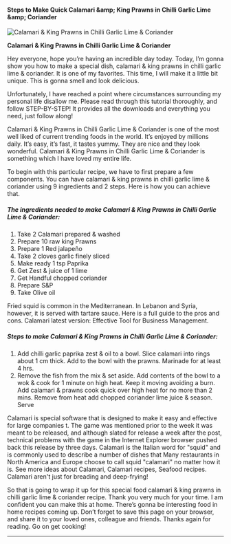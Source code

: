             

#### Steps to Make Quick Calamari &amp;amp; King Prawns in Chilli Garlic Lime &amp;amp; Coriander

![Calamari &amp; King Prawns in Chilli Garlic Lime &amp; Coriander](https://img-global.cpcdn.com/recipes/dd62d4a09406bdd2/751x532cq70/calamari-king-prawns-in-chilli-garlic-lime-coriander-recipe-main-photo.jpg)

**Calamari &amp; King Prawns in Chilli Garlic Lime &amp; Coriander**

Hey everyone, hope you’re having an incredible day today. Today, I’m gonna show you how to make a special dish, calamari & king prawns in chilli garlic lime & coriander. It is one of my favorites. This time, I will make it a little bit unique. This is gonna smell and look delicious.

Unfortunately, I have reached a point where circumstances surrounding my personal life disallow me. Please read through this tutorial thoroughly, and follow STEP-BY-STEP! It provides all the downloads and everything you need, just follow along!

Calamari & King Prawns in Chilli Garlic Lime & Coriander is one of the most well liked of current trending foods in the world. It’s enjoyed by millions daily. It’s easy, it’s fast, it tastes yummy. They are nice and they look wonderful. Calamari & King Prawns in Chilli Garlic Lime & Coriander is something which I have loved my entire life.

To begin with this particular recipe, we have to first prepare a few components. You can have calamari & king prawns in chilli garlic lime & coriander using 9 ingredients and 2 steps. Here is how you can achieve that.

##### The ingredients needed to make Calamari & King Prawns in Chilli Garlic Lime & Coriander:

1.  Take 2 Calamari prepared & washed
2.  Prepare 10 raw king Prawns
3.  Prepare 1 Red jalapeño
4.  Take 2 cloves garlic finely sliced
5.  Make ready 1 tsp Paprika
6.  Get Zest & juice of 1 lime
7.  Get Handful chopped coriander
8.  Prepare S&P
9.  Take Olive oil

Fried squid is common in the Mediterranean. In Lebanon and Syria, however, it is served with tartare sauce. Here is a full guide to the pros and cons. Calamari latest version: Effective Tool for Business Management.

##### Steps to make Calamari & King Prawns in Chilli Garlic Lime & Coriander:

1.  Add chilli garlic paprika zest & oil to a bowl. Slice calamari into rings about 1 cm thick. Add to the bowl with the prawns. Marinade for at least 4 hrs.
2.  Remove the fish from the mix & set aside. Add contents of the bowl to a wok & cook for 1 minute on high heat. Keep it moving avoiding a burn. Add calamari & prawns cook quick over high heat for no more than 2 mins. Remove from heat add chopped coriander lime juice & season. Serve

Calamari is special software that is designed to make it easy and effective for large companies t. The game was mentioned prior to the week it was meant to be released, and although slated for release a week after the post, technical problems with the game in the Internet Explorer browser pushed back this release by three days. Calamari is the Italian word for "squid" and is commonly used to describe a number of dishes that Many restaurants in North America and Europe choose to call squid "calamari" no matter how it is. See more ideas about Calamari, Calamari recipes, Seafood recipes. Calamari aren't just for breading and deep-frying!

So that is going to wrap it up for this special food calamari & king prawns in chilli garlic lime & coriander recipe. Thank you very much for your time. I am confident you can make this at home. There’s gonna be interesting food in home recipes coming up. Don’t forget to save this page on your browser, and share it to your loved ones, colleague and friends. Thanks again for reading. Go on get cooking!

* * *